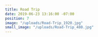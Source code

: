 ```yaml
---
title: Road Trip
date: 2019-06-23 13:16:00 -07:00
position: 7
image: "/uploads/Road-Trip_1920.jpg"
small_image: "/uploads/Road-Trip_480.jpg"
---
```


